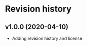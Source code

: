 Revision history
===================

v1.0.0 (2020-04-10)
--------------------

* Adding revision history and license
